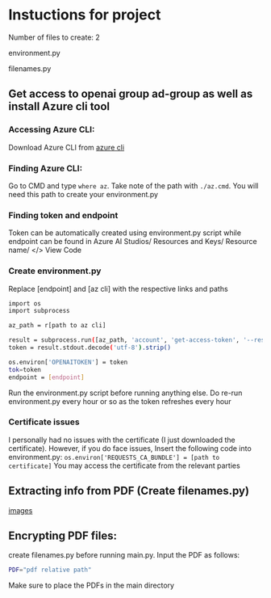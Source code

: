 # Instuctions for project
Number of files to create: 2

environment.py

filenames.py

## Get access to openai group ad-group as well as install Azure cli tool
### Accessing Azure CLI:
Download Azure CLI from [azure cli](https://learn.microsoft.com/en-us/cli/azure/install-azure-cli-windows?tabs=azure-cli)
### Finding Azure CLI:
Go to CMD and type `where az`.
Take note of the path with `./az.cmd`. You will need this path to create your environment.py

### Finding token and endpoint
Token can be automatically created using environment.py script while endpoint can be found in Azure AI Studios/ Resources and Keys/ Resource name/ </> View Code

### Create environment.py
Replace [endpoint] and [az cli] with the respective links and paths
```sh
import os
import subprocess

az_path = r[path to az cli]

result = subprocess.run([az_path, 'account', 'get-access-token', '--resource', 'https://cognitiveservices.azure.com', '--query', 'accessToken', '-o', 'tsv'], stdout=subprocess.PIPE)
token = result.stdout.decode('utf-8').strip()

os.environ['OPENAITOKEN'] = token
tok=token
endpoint = [endpoint]

```

Run the environment.py script before running anything else. Do re-run environment.py every hour or so as the token refreshes every hour

### Certificate issues
I personally had no issues with the certificate (I just downloaded the certificate). However, if you do face issues, Insert the following code into environment.py:
`os.environ['REQUESTS_CA_BUNDLE'] = [path to certificate]`
You may access the certificate from the relevant parties

## Extracting info from PDF (Create filenames.py)
[images](https://medium.com/@alexaae9/python-how-to-extract-images-from-pdf-documents-9492a767a613#6a19)

## Encrypting PDF files:
create filenames.py before running main.py. Input the PDF as follows:
```sh
PDF="pdf relative path"
```
Make sure to place the PDFs in the main directory 
